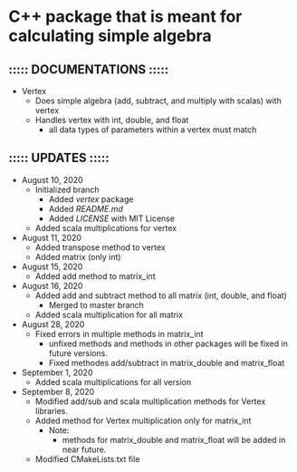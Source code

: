 # C++ package that is meant for calculating simple algebra
## ::::: DOCUMENTATIONS :::::
- Vertex
    - Does simple algebra (add, subtract, and multiply with scalas) with vertex
    - Handles vertex with int, double, and float
        - all data types of parameters within a vertex must match

## ::::: UPDATES :::::
- August 10, 2020
    - Initialized branch
        - Added <i>vertex</i> package
        - Added <i>README.md</i>
        - Added <i>LICENSE</i> with MIT License
    - Added scala multiplications for vertex
- August 11, 2020
    - Added transpose method to vertex
    - Added matrix (only int)
- August 15, 2020
    - Added add method to matrix\_int
- August 16, 2020
    - Added add and subtract method to all matrix (int, double, and float)
        - Merged to master branch
    - Added scala multiplication for all matrix
- August 28, 2020
	- Fixed errors in multiple methods in matrix\_int
		- unfixed methods and methods in other packages will be fixed in future versions.
        - Fixed methodes add/subtract in matrix\_double and matrix\_float
- September 1, 2020
    - Added scala multiplications for all version
- September 8, 2020
    - Modified add/sub and scala multiplication methods for Vertex libraries.
    - Added method for Vertex multiplication only for matrix\_int
        - Note:
            - methods for matrix\_double and matrix\_float will be added in near future.
    - Modified CMakeLists.txt file
